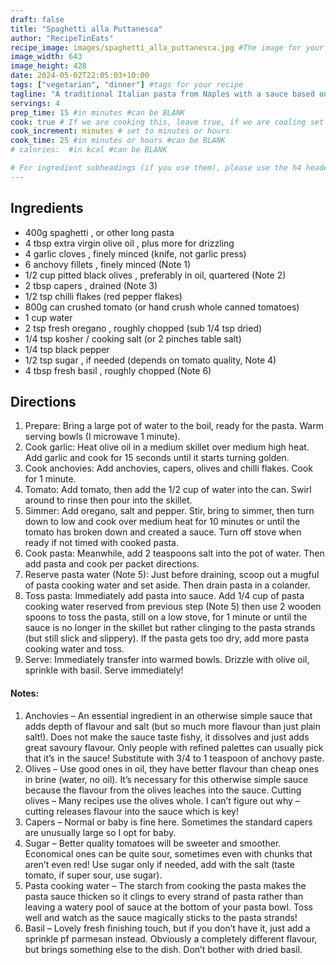 ```yaml
---
draft: false
title: "Spaghetti alla Puttanesca"
author: "RecipeTinEats"
recipe_image: images/spaghetti_alla_puttanesca.jpg #The image for your recipe
image_width: 643
image_height: 428
date: 2024-05-02T22:05:03+10:00
tags: ["vegetarian", "dinner"] #tags for your recipe
tagline: "A traditional Italian pasta from Naples with a sauce based on pantry essentials."
servings: 4
prep_time: 15 #in minutes #can be BLANK
cook: true # If we are cooking this, leave true, if we are cooling set to false
cook_increment: minutes # set to minutes or hours
cook_time: 25 #in minutes or hours #can be BLANK
# calories:  #in kcal #can be BLANK

# For ingredient subheadings (if you use them), please use the h4 header.  For print view I have those elements targeted
---
```



## Ingredients

- 400g spaghetti , or other long pasta
- 4 tbsp extra virgin olive oil , plus more for drizzling
- 4 garlic cloves , finely minced (knife, not garlic press)
- 6 anchovy fillets , finely minced (Note 1)
- 1/2 cup pitted black olives , preferably in oil, quartered (Note 2)
- 2 tbsp capers , drained (Note 3)
- 1/2 tsp chilli flakes (red pepper flakes)
- 800g can crushed tomato (or hand crush whole canned tomatoes)
- 1 cup water
- 2 tsp fresh oregano , roughly chopped (sub 1/4 tsp dried)
- 1/4 tsp kosher / cooking salt (or 2 pinches table salt)
- 1/4 tsp black pepper
- 1/2 tsp sugar , if needed (depends on tomato quality, Note 4)
- 4 tbsp fresh basil , roughly chopped (Note 6)

## Directions

1. Prepare: Bring a large pot of water to the boil, ready for the pasta. Warm serving bowls (I microwave 1 minute).
2. Cook garlic: Heat olive oil in a medium skillet over medium high heat. Add garlic and cook for 15 seconds until it starts turning golden.
3. Cook anchovies: Add anchovies, capers, olives and chilli flakes. Cook for 1 minute.
4. Tomato: Add tomato, then add the 1/2 cup of water into the can. Swirl around to rinse then pour into the skillet.
5. Simmer: Add oregano, salt and pepper. Stir, bring to simmer, then turn down to low and cook over medium heat for 10 minutes or until the tomato has broken down and created a sauce. Turn off stove when ready if not timed with cooked pasta.
6. Cook pasta: Meanwhile, add 2 teaspoons salt into the pot of water. Then add pasta and cook per packet directions.
7. Reserve pasta water (Note 5): Just before draining, scoop out a mugful of pasta cooking water and set aside. Then drain pasta in a colander.
8. Toss pasta: Immediately add pasta into sauce. Add 1/4 cup of pasta cooking water reserved from previous step (Note 5) then use 2 wooden spoons to toss the pasta, still on a low stove, for 1 minute or until the sauce is no longer in the skillet but rather clinging to the pasta strands (but still slick and slippery). If the pasta gets too dry, add more pasta cooking water and toss.
9. Serve: Immediately transfer into warmed bowls. Drizzle with olive oil, sprinkle with basil. Serve immediately!

#### Notes:
1. Anchovies – An essential ingredient in an otherwise simple sauce that adds depth of flavour and salt (but so much more flavour than just plain salt!). Does not make the sauce taste fishy, it dissolves and just adds great savoury flavour. Only people with refined palettes can usually pick that it’s in the sauce!
Substitute with 3/4 to 1 teaspoon of anchovy paste.
2. Olives – Use good ones in oil, they have better flavour than cheap ones in brine (water, no oil). It’s necessary for this otherwise simple sauce because the flavour from the olives leaches into the sauce.
Cutting olives – Many recipes use the olives whole. I can’t figure out why – cutting releases flavour into the sauce which is key!
3. Capers – Normal or baby is fine here. Sometimes the standard capers are unusually large so I opt for baby.
4. Sugar – Better quality tomatoes will be sweeter and smoother. Economical ones can be quite sour, sometimes even with chunks that aren’t even red! Use sugar only if needed, add with the salt (taste tomato, if super sour, use sugar).
5. Pasta cooking water – The starch from cooking the pasta makes the pasta sauce thicken so it clings to every strand of pasta rather than leaving a watery pool of sauce at the bottom of your pasta bowl. Toss well and watch as the sauce magically sticks to the pasta strands!
6. Basil – Lovely fresh finishing touch, but if you don’t have it, just add a sprinkle pf parmesan instead. Obviously a completely different flavour, but brings something else to the dish. Don’t bother with dried basil.